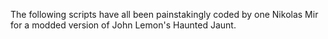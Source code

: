 The following scripts have all been painstakingly coded by one Nikolas Mir for a modded version of John Lemon's Haunted Jaunt.
